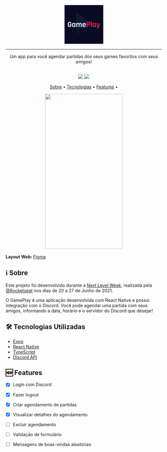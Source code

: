 <div align="center">
   <img src="/assets/icon.png" width="125" height="125"/>

   <hr>

   <p align="center"> Um app para você agendar partidas dos seus games favoritos com seus amigos! </p>
   
   <br>

   <img src="https://img.shields.io/badge/license-MIT-brightgreen">
   <img src="https://img.shields.io/static/v1?label=repo%20status&message=WIP&color=yellow&style=%3CSTYLE%3E&logo=%3CLOGO%3E">

   <br>

   <p align="center">
      <a href="#sobre">Sobre</a> •
      <a href="#techs">Tecnologias</a> • 
      <a href="#feats">Features</a> • 
   </p>

   <img src="https://drive.google.com/uc?export=view&id=16t6GvM_-1zgtqMfiQEJ3z4BsXFN76HTh" width="250" height="500">
</div>

<strong>Layout Web: </strong> <a target="_blank" href="https://www.figma.com/file/q8f77fvHHuqJvUouAf4HGS/GamePlay-NLW-Together">Figma</a>


<h2 id="sobre">
   ℹ Sobre
</h2>

<p>
    Este projeto foi desenvolvido durante a <a target="_blank" href="https://nextlevelweek.com/">Next Level Week</a>, realizada pela <a target="_blank" href="https://rocketseat.com.br">@Rocketseat</a> nos dias de 20 a 27 de Junho de 2021.
</p>

<p>
   O GamePlay é uma aplicação desenvolvida com React Native e possui integração com o Discord. Você pode agendar uma partida com seus amigos, informando a data, horário e o servidor do Discord que desejar!
</p>

<h2 id="techs">
   🛠 Tecnologias Utilizadas
</h2>

- [Expo](https://docs.expo.io/)
- [React Native](https://reactnative.dev/)
- [TypeScript](https://www.typescriptlang.org/)
- [Discord API](https://discord.com/developers/docs/intro)

<h2 id="feats">
   🆕 Features
</h2>

- [X] Login com Discord
- [X] Fazer logout
- [X] Criar agendamento de partidas
- [X] Visualizar detalhes do agendamento
- [ ] Excluir agendamento
- [ ] Validação de formulário
- [ ] Mensagens de boas-vindas aleatórias

